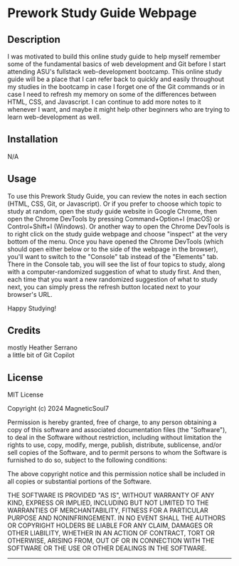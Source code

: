 
# Prework Study Guide Webpage

## Description

I was motivated to build this online study guide to help myself remember some of the fundamental basics of web development and Git before I start attending ASU's fullstack web-development bootcamp. This online study guide will be a place that I can refer back to quickly and easily throughout my studies in the bootcamp in case I forget one of the Git commands or in case I need to refresh my memory on some of the differences between HTML, CSS, and Javascript. I can continue to add more notes to it whenever I want, and maybe it might help other beginners who are trying to learn web-development as well.

## Installation

N/A

## Usage

To use this Prework Study Guide, you can review the notes in each section (HTML, CSS, Git, or Javascript). Or if you prefer to choose which topic to study at random, open the study guide website in Google Chrome, then open the Chrome DevTools by pressing Command+Option+I (macOS) or Control+Shift+I (Windows). Or another way to open the Chrome DevTools is to right click on the study guide webpage and choose "inspect" at the very bottom of the menu. Once you have opened the Chrome DevTools (which should open either below or to the side of the webpage in the browser), you'll want to switch to the "Console" tab instead of the "Elements" tab. There in the Console tab, you will see the list of four topics to study, along with a computer-randomized suggestion of what to study first. And then, each time that you want a new randomized suggestion of what to study next, you can simply press the refresh button located next to your browser's URL.

Happy Studying!

## Credits

mostly Heather Serrano <br>
a little bit of Git Copilot 

## License

MIT License

Copyright (c) 2024 MagneticSoul7

Permission is hereby granted, free of charge, to any person obtaining a copy
of this software and associated documentation files (the "Software"), to deal
in the Software without restriction, including without limitation the rights
to use, copy, modify, merge, publish, distribute, sublicense, and/or sell
copies of the Software, and to permit persons to whom the Software is
furnished to do so, subject to the following conditions:

The above copyright notice and this permission notice shall be included in all
copies or substantial portions of the Software.

THE SOFTWARE IS PROVIDED "AS IS", WITHOUT WARRANTY OF ANY KIND, EXPRESS OR
IMPLIED, INCLUDING BUT NOT LIMITED TO THE WARRANTIES OF MERCHANTABILITY,
FITNESS FOR A PARTICULAR PURPOSE AND NONINFRINGEMENT. IN NO EVENT SHALL THE
AUTHORS OR COPYRIGHT HOLDERS BE LIABLE FOR ANY CLAIM, DAMAGES OR OTHER
LIABILITY, WHETHER IN AN ACTION OF CONTRACT, TORT OR OTHERWISE, ARISING FROM,
OUT OF OR IN CONNECTION WITH THE SOFTWARE OR THE USE OR OTHER DEALINGS IN THE
SOFTWARE.

---